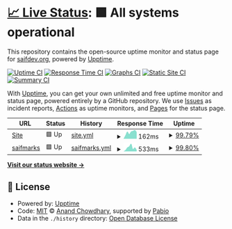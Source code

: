 # [📈 Live Status](https://saifdev-org.github.io/uptime): <!--live status--> **🟩 All systems operational**

This repository contains the open-source uptime monitor and status page for [saifdev.org](saifdev.org), powered by [Upptime](https://github.com/upptime/upptime).

[![Uptime CI](https://github.com/saifdev-org/uptime/workflows/Uptime%20CI/badge.svg)](https://github.com/saifdev-org/uptime/actions?query=workflow%3A%22Uptime+CI%22)
[![Response Time CI](https://github.com/saifdev-org/uptime/workflows/Response%20Time%20CI/badge.svg)](https://github.com/saifdev-org/uptime/actions?query=workflow%3A%22Response+Time+CI%22)
[![Graphs CI](https://github.com/saifdev-org/uptime/workflows/Graphs%20CI/badge.svg)](https://github.com/saifdev-org/uptime/actions?query=workflow%3A%22Graphs+CI%22)
[![Static Site CI](https://github.com/saifdev-org/uptime/workflows/Static%20Site%20CI/badge.svg)](https://github.com/saifdev-org/uptime/actions?query=workflow%3A%22Static+Site+CI%22)
[![Summary CI](https://github.com/saifdev-org/uptime/workflows/Summary%20CI/badge.svg)](https://github.com/saifdev-org/uptime/actions?query=workflow%3A%22Summary+CI%22)

With [Upptime](https://upptime.js.org), you can get your own unlimited and free uptime monitor and status page, powered entirely by a GitHub repository. We use [Issues](https://github.com/saifdev-org/uptime/issues) as incident reports, [Actions](https://github.com/saifdev-org/uptime/actions) as uptime monitors, and [Pages](https://saifdev-org.github.io/uptime) for the status page.

<!--start: status pages-->
<!-- This summary is generated by Upptime (https://github.com/upptime/upptime) -->
<!-- Do not edit this manually, your changes will be overwritten -->
<!-- prettier-ignore -->
| URL | Status | History | Response Time | Uptime |
| --- | ------ | ------- | ------------- | ------ |
| <img alt="" src="https://icons.duckduckgo.com/ip3/www.saifabdelrazek.com.ico" height="13"> [Site](https://www.saifabdelrazek.com) | 🟩 Up | [site.yml](https://github.com/saifdev-org/uptime/commits/HEAD/history/site.yml) | <details><summary><img alt="Response time graph" src="./graphs/site/response-time-week.png" height="20"> 162ms</summary><br><a href="https://saifdev-org.github.io/uptime/history/site"><img alt="Response time 149" src="https://img.shields.io/endpoint?url=https%3A%2F%2Fraw.githubusercontent.com%2Fsaifdev-org%2Fuptime%2FHEAD%2Fapi%2Fsite%2Fresponse-time.json"></a><br><a href="https://saifdev-org.github.io/uptime/history/site"><img alt="24-hour response time 201" src="https://img.shields.io/endpoint?url=https%3A%2F%2Fraw.githubusercontent.com%2Fsaifdev-org%2Fuptime%2FHEAD%2Fapi%2Fsite%2Fresponse-time-day.json"></a><br><a href="https://saifdev-org.github.io/uptime/history/site"><img alt="7-day response time 162" src="https://img.shields.io/endpoint?url=https%3A%2F%2Fraw.githubusercontent.com%2Fsaifdev-org%2Fuptime%2FHEAD%2Fapi%2Fsite%2Fresponse-time-week.json"></a><br><a href="https://saifdev-org.github.io/uptime/history/site"><img alt="30-day response time 149" src="https://img.shields.io/endpoint?url=https%3A%2F%2Fraw.githubusercontent.com%2Fsaifdev-org%2Fuptime%2FHEAD%2Fapi%2Fsite%2Fresponse-time-month.json"></a><br><a href="https://saifdev-org.github.io/uptime/history/site"><img alt="1-year response time 149" src="https://img.shields.io/endpoint?url=https%3A%2F%2Fraw.githubusercontent.com%2Fsaifdev-org%2Fuptime%2FHEAD%2Fapi%2Fsite%2Fresponse-time-year.json"></a></details> | <details><summary><a href="https://saifdev-org.github.io/uptime/history/site">99.79%</a></summary><a href="https://saifdev-org.github.io/uptime/history/site"><img alt="All-time uptime 99.91%" src="https://img.shields.io/endpoint?url=https%3A%2F%2Fraw.githubusercontent.com%2Fsaifdev-org%2Fuptime%2FHEAD%2Fapi%2Fsite%2Fuptime.json"></a><br><a href="https://saifdev-org.github.io/uptime/history/site"><img alt="24-hour uptime 98.56%" src="https://img.shields.io/endpoint?url=https%3A%2F%2Fraw.githubusercontent.com%2Fsaifdev-org%2Fuptime%2FHEAD%2Fapi%2Fsite%2Fuptime-day.json"></a><br><a href="https://saifdev-org.github.io/uptime/history/site"><img alt="7-day uptime 99.79%" src="https://img.shields.io/endpoint?url=https%3A%2F%2Fraw.githubusercontent.com%2Fsaifdev-org%2Fuptime%2FHEAD%2Fapi%2Fsite%2Fuptime-week.json"></a><br><a href="https://saifdev-org.github.io/uptime/history/site"><img alt="30-day uptime 99.91%" src="https://img.shields.io/endpoint?url=https%3A%2F%2Fraw.githubusercontent.com%2Fsaifdev-org%2Fuptime%2FHEAD%2Fapi%2Fsite%2Fuptime-month.json"></a><br><a href="https://saifdev-org.github.io/uptime/history/site"><img alt="1-year uptime 99.91%" src="https://img.shields.io/endpoint?url=https%3A%2F%2Fraw.githubusercontent.com%2Fsaifdev-org%2Fuptime%2FHEAD%2Fapi%2Fsite%2Fuptime-year.json"></a></details>
| <img alt="" src="https://icons.duckduckgo.com/ip3/marks.saifdev.org.ico" height="13"> [saifmarks](https://marks.saifdev.org) | 🟩 Up | [saifmarks.yml](https://github.com/saifdev-org/uptime/commits/HEAD/history/saifmarks.yml) | <details><summary><img alt="Response time graph" src="./graphs/saifmarks/response-time-week.png" height="20"> 533ms</summary><br><a href="https://saifdev-org.github.io/uptime/history/saifmarks"><img alt="Response time 500" src="https://img.shields.io/endpoint?url=https%3A%2F%2Fraw.githubusercontent.com%2Fsaifdev-org%2Fuptime%2FHEAD%2Fapi%2Fsaifmarks%2Fresponse-time.json"></a><br><a href="https://saifdev-org.github.io/uptime/history/saifmarks"><img alt="24-hour response time 498" src="https://img.shields.io/endpoint?url=https%3A%2F%2Fraw.githubusercontent.com%2Fsaifdev-org%2Fuptime%2FHEAD%2Fapi%2Fsaifmarks%2Fresponse-time-day.json"></a><br><a href="https://saifdev-org.github.io/uptime/history/saifmarks"><img alt="7-day response time 533" src="https://img.shields.io/endpoint?url=https%3A%2F%2Fraw.githubusercontent.com%2Fsaifdev-org%2Fuptime%2FHEAD%2Fapi%2Fsaifmarks%2Fresponse-time-week.json"></a><br><a href="https://saifdev-org.github.io/uptime/history/saifmarks"><img alt="30-day response time 500" src="https://img.shields.io/endpoint?url=https%3A%2F%2Fraw.githubusercontent.com%2Fsaifdev-org%2Fuptime%2FHEAD%2Fapi%2Fsaifmarks%2Fresponse-time-month.json"></a><br><a href="https://saifdev-org.github.io/uptime/history/saifmarks"><img alt="1-year response time 500" src="https://img.shields.io/endpoint?url=https%3A%2F%2Fraw.githubusercontent.com%2Fsaifdev-org%2Fuptime%2FHEAD%2Fapi%2Fsaifmarks%2Fresponse-time-year.json"></a></details> | <details><summary><a href="https://saifdev-org.github.io/uptime/history/saifmarks">99.80%</a></summary><a href="https://saifdev-org.github.io/uptime/history/saifmarks"><img alt="All-time uptime 99.91%" src="https://img.shields.io/endpoint?url=https%3A%2F%2Fraw.githubusercontent.com%2Fsaifdev-org%2Fuptime%2FHEAD%2Fapi%2Fsaifmarks%2Fuptime.json"></a><br><a href="https://saifdev-org.github.io/uptime/history/saifmarks"><img alt="24-hour uptime 98.58%" src="https://img.shields.io/endpoint?url=https%3A%2F%2Fraw.githubusercontent.com%2Fsaifdev-org%2Fuptime%2FHEAD%2Fapi%2Fsaifmarks%2Fuptime-day.json"></a><br><a href="https://saifdev-org.github.io/uptime/history/saifmarks"><img alt="7-day uptime 99.80%" src="https://img.shields.io/endpoint?url=https%3A%2F%2Fraw.githubusercontent.com%2Fsaifdev-org%2Fuptime%2FHEAD%2Fapi%2Fsaifmarks%2Fuptime-week.json"></a><br><a href="https://saifdev-org.github.io/uptime/history/saifmarks"><img alt="30-day uptime 99.91%" src="https://img.shields.io/endpoint?url=https%3A%2F%2Fraw.githubusercontent.com%2Fsaifdev-org%2Fuptime%2FHEAD%2Fapi%2Fsaifmarks%2Fuptime-month.json"></a><br><a href="https://saifdev-org.github.io/uptime/history/saifmarks"><img alt="1-year uptime 99.91%" src="https://img.shields.io/endpoint?url=https%3A%2F%2Fraw.githubusercontent.com%2Fsaifdev-org%2Fuptime%2FHEAD%2Fapi%2Fsaifmarks%2Fuptime-year.json"></a></details>

<!--end: status pages-->

[**Visit our status website →**](https://saifdev-org.github.io/uptime)

## 📄 License

- Powered by: [Upptime](https://github.com/upptime/upptime)
- Code: [MIT](./LICENSE) © [Anand Chowdhary](https://anandchowdhary.com), supported by [Pabio](https://pabio.com)
- Data in the `./history` directory: [Open Database License](https://opendatacommons.org/licenses/odbl/1-0/)
